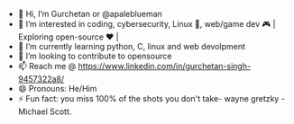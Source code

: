- 👋 Hi, I’m Gurchetan or @apaleblueman 
- 👀 I’m interested in coding, cybersecurity, Linux 🐧, web/game dev 🎮 | Exploring open-source ❤️ |
- 🌱 I’m currently learning python, C, linux and web devolpment
- 💞️ I’m looking to contribute to opensource
- 📫 Reach me @ https://www.linkedin.com/in/gurchetan-singh-9457322a8/
- 😄 Pronouns: He/Him
- ⚡ Fun fact: you miss 100% of the shots you don't take- wayne gretzky - Michael Scott.

<!---
apaleblueman/apaleblueman is a ✨ special ✨ repository because its `README.md` (this file) appears on your GitHub profile.
You can click the Preview link to take a look at your changes.
--->
